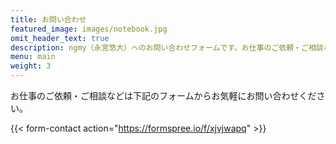 ```yaml
---
title: お問い合わせ
featured_image: images/notebook.jpg
omit_header_text: true
description: ngmy（永宮悠大）へのお問い合わせフォームです。お仕事のご依頼・ご相談などはこちらからお気軽にお問い合わせください。
menu: main
weight: 3
---
```

お仕事のご依頼・ご相談などは下記のフォームからお気軽にお問い合わせください。

{{< form-contact action="https://formspree.io/f/xjvjwapq" >}}
